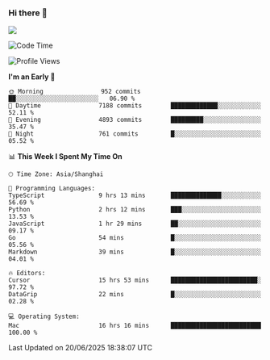 ### Hi there 👋

<!--
**JJAYCHEN1e/jjaychen1e** is a ✨ _special_ ✨ repository because its `README.md` (this file) appears on your GitHub profile.

Here are some ideas to get you started:

- 🔭 I’m currently working on ...
- 🌱 I’m currently learning ...
- 👯 I’m looking to collaborate on ...
- 🤔 I’m looking for help with ...
- 💬 Ask me about ...
- 📫 How to reach me: ...
- 😄 Pronouns: ...
- ⚡ Fun fact: ...
-->

[![](https://github-readme-stats.vercel.app/api?username=jjaychen1e&show_icons=true)](https://github.com/jjaychen1e/github-readme-stats?count_private=true)

<!--START_SECTION:waka-->
![Code Time](http://img.shields.io/badge/Code%20Time-2%2C068%20hrs%2028%20mins-blue)

![Profile Views](http://img.shields.io/badge/Profile%20Views-1-blue)

**I'm an Early 🐤** 

```text
🌞 Morning                952 commits         ██░░░░░░░░░░░░░░░░░░░░░░░   06.90 % 
🌆 Daytime                7188 commits        █████████████░░░░░░░░░░░░   52.11 % 
🌃 Evening                4893 commits        █████████░░░░░░░░░░░░░░░░   35.47 % 
🌙 Night                  761 commits         █░░░░░░░░░░░░░░░░░░░░░░░░   05.52 % 
```


📊 **This Week I Spent My Time On** 

```text
🕑︎ Time Zone: Asia/Shanghai

💬 Programming Languages: 
TypeScript               9 hrs 13 mins       ██████████████░░░░░░░░░░░   56.69 % 
Python                   2 hrs 12 mins       ███░░░░░░░░░░░░░░░░░░░░░░   13.53 % 
JavaScript               1 hr 29 mins        ██░░░░░░░░░░░░░░░░░░░░░░░   09.17 % 
Go                       54 mins             █░░░░░░░░░░░░░░░░░░░░░░░░   05.56 % 
Markdown                 39 mins             █░░░░░░░░░░░░░░░░░░░░░░░░   04.01 % 

🔥 Editors: 
Cursor                   15 hrs 53 mins      ████████████████████████░   97.72 % 
DataGrip                 22 mins             █░░░░░░░░░░░░░░░░░░░░░░░░   02.28 % 

💻 Operating System: 
Mac                      16 hrs 16 mins      █████████████████████████   100.00 % 
```


 Last Updated on 20/06/2025 18:38:07 UTC
<!--END_SECTION:waka-->
